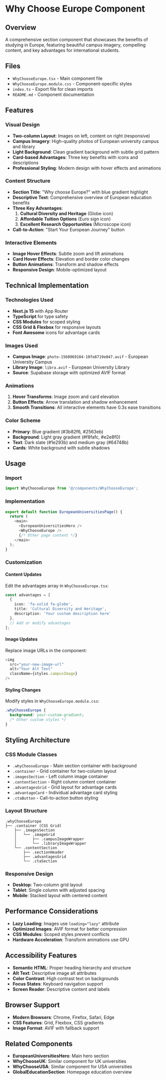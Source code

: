 # Why Choose Europe Component

## Overview
A comprehensive section component that showcases the benefits of studying in Europe, featuring beautiful campus imagery, compelling content, and key advantages for international students.

## Files
- `WhyChooseEurope.tsx` - Main component file
- `WhyChooseEurope.module.css` - Component-specific styles
- `index.ts` - Export file for clean imports
- `README.md` - Component documentation

## Features

### Visual Design
- **Two-column Layout**: Images on left, content on right (responsive)
- **Campus Imagery**: High-quality photos of European university campus and library
- **Light Background**: Clean gradient background with subtle grid pattern
- **Card-based Advantages**: Three key benefits with icons and descriptions
- **Professional Styling**: Modern design with hover effects and animations

### Content Structure
- **Section Title**: "Why choose Europe?" with blue gradient highlight
- **Descriptive Text**: Comprehensive overview of European education benefits
- **Three Key Advantages**:
  1. **Cultural Diversity and Heritage** (Globe icon)
  2. **Affordable Tuition Options** (Euro sign icon)
  3. **Excellent Research Opportunities** (Microscope icon)
- **Call-to-Action**: "Start Your European Journey" button

### Interactive Elements
- **Image Hover Effects**: Subtle zoom and lift animations
- **Card Hover Effects**: Elevation and border color changes
- **Button Animations**: Transform and shadow effects
- **Responsive Design**: Mobile-optimized layout

## Technical Implementation

### Technologies Used
- **Next.js 15** with App Router
- **TypeScript** for type safety
- **CSS Modules** for scoped styling
- **CSS Grid & Flexbox** for responsive layouts
- **Font Awesome** icons for advantage cards

### Images Used
- **Campus Image**: `photo-1560969184-10fe8719e047.avif` - European University Campus
- **Library Image**: `libra.avif` - European University Library
- **Source**: Supabase storage with optimized AVIF format

### Animations
1. **Hover Transforms**: Image zoom and card elevation
2. **Button Effects**: Arrow translation and shadow enhancement
3. **Smooth Transitions**: All interactive elements have 0.3s ease transitions

### Color Scheme
- **Primary**: Blue gradient (#3b82f6, #2563eb)
- **Background**: Light gray gradient (#f8fafc, #e2e8f0)
- **Text**: Dark slate (#1e293b) and medium gray (#64748b)
- **Cards**: White background with subtle shadows

## Usage

### Import
```typescript
import WhyChooseEurope from '@/components/WhyChooseEurope';
```

### Implementation
```typescript
export default function EuropeanUniversitiesPage() {
  return (
    <main>
      <EuropeanUniversitiesHero />
      <WhyChooseEurope />
      {/* Other page content */}
    </main>
  );
}
```

### Customization

#### Content Updates
Edit the advantages array in `WhyChooseEurope.tsx`:

```typescript
const advantages = [
  {
    icon: 'fa-solid fa-globe',
    title: 'Cultural Diversity and Heritage',
    description: 'Your custom description here'
  },
  // Add or modify advantages
];
```

#### Image Updates
Replace image URLs in the component:

```typescript
<img 
  src="your-new-image-url"
  alt="Your Alt Text"
  className={styles.campusImage}
/>
```

#### Styling Changes
Modify styles in `WhyChooseEurope.module.css`:

```css
.whyChooseEurope {
  background: your-custom-gradient;
  /* Other custom styles */
}
```

## Styling Architecture

### CSS Module Classes
- `.whyChooseEurope` - Main section container with background
- `.container` - Grid container for two-column layout
- `.imagesSection` - Left column image container
- `.contentSection` - Right column content container
- `.advantagesGrid` - Grid layout for advantage cards
- `.advantageCard` - Individual advantage card styling
- `.ctaButton` - Call-to-action button styling

### Layout Structure
```
.whyChooseEurope
├── .container (CSS Grid)
    ├── .imagesSection
    │   └── .imageGrid
    │       ├── .campusImageWrapper
    │       └── .libraryImageWrapper
    └── .contentSection
        ├── .sectionHeader
        ├── .advantagesGrid
        └── .ctaSection
```

### Responsive Design
- **Desktop**: Two-column grid layout
- **Tablet**: Single column with adjusted spacing
- **Mobile**: Stacked layout with centered content

## Performance Considerations
- **Lazy Loading**: Images use `loading="lazy"` attribute
- **Optimized Images**: AVIF format for better compression
- **CSS Modules**: Scoped styles prevent conflicts
- **Hardware Acceleration**: Transform animations use GPU

## Accessibility Features
- **Semantic HTML**: Proper heading hierarchy and structure
- **Alt Text**: Descriptive image alt attributes
- **Color Contrast**: High contrast text on backgrounds
- **Focus States**: Keyboard navigation support
- **Screen Reader**: Descriptive content and labels

## Browser Support
- **Modern Browsers**: Chrome, Firefox, Safari, Edge
- **CSS Features**: Grid, Flexbox, CSS gradients
- **Image Format**: AVIF with fallback support

## Related Components
- **EuropeanUniversitiesHero**: Main hero section
- **WhyChooseUK**: Similar component for UK universities
- **WhyChooseUSA**: Similar component for USA universities
- **GlobalEducationSection**: Homepage education overview
